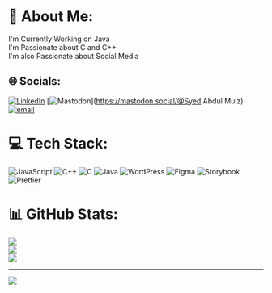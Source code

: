 # 💫 About Me:
I'm Currently Working on Java<br>I'm Passionate about C and C++<br>I'm also Passionate about Social Media


## 🌐 Socials:
[![LinkedIn](https://img.shields.io/badge/LinkedIn-%230077B5.svg?logo=linkedin&logoColor=white)](https://linkedin.com/in/www.linkedin.com/in/syed-abdul-muiz-049a55297) [![Mastodon](https://img.shields.io/badge/-MASTODON-%232B90D9?logo=mastodon&logoColor=white)](https://mastodon.social/@Syed Abdul Muiz) [![email](https://img.shields.io/badge/Email-D14836?logo=gmail&logoColor=white)](mailto:syedabdulmuiz1@gmail.com) 

# 💻 Tech Stack:
![JavaScript](https://img.shields.io/badge/javascript-%23323330.svg?style=for-the-badge&logo=javascript&logoColor=%23F7DF1E) ![C++](https://img.shields.io/badge/c++-%2300599C.svg?style=for-the-badge&logo=c%2B%2B&logoColor=white) ![C](https://img.shields.io/badge/c-%2300599C.svg?style=for-the-badge&logo=c&logoColor=white) ![Java](https://img.shields.io/badge/java-%23ED8B00.svg?style=for-the-badge&logo=openjdk&logoColor=white) ![WordPress](https://img.shields.io/badge/WordPress-%23117AC9.svg?style=for-the-badge&logo=WordPress&logoColor=white) ![Figma](https://img.shields.io/badge/figma-%23F24E1E.svg?style=for-the-badge&logo=figma&logoColor=white) ![Storybook](https://img.shields.io/badge/-Storybook-FF4785?style=for-the-badge&logo=storybook&logoColor=white) ![Prettier](https://img.shields.io/badge/prettier-%23F7B93E.svg?style=for-the-badge&logo=prettier&logoColor=black)
# 📊 GitHub Stats:
![](https://github-readme-stats.vercel.app/api?username=MuizSHU&theme=radical&hide_border=false&include_all_commits=false&count_private=false)<br/>
![](https://nirzak-streak-stats.vercel.app/?user=MuizSHU&theme=radical&hide_border=false)<br/>
![](https://github-readme-stats.vercel.app/api/top-langs/?username=MuizSHU&theme=radical&hide_border=false&include_all_commits=false&count_private=false&layout=compact)

---
[![](https://visitcount.itsvg.in/api?id=MuizSHU&icon=0&color=0)](https://visitcount.itsvg.in)

<!-- Proudly created with GPRM ( https://gprm.itsvg.in ) -->
